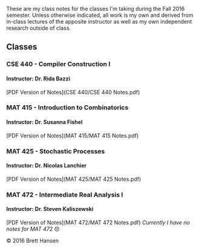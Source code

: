 These are my class notes for the classes I'm taking during the Fall 2016 semester. Unless otherwise indicated, all work is my own and derived from in-class lectures of the apposite instructor as well as my own independent research outside of class.

## Classes
### CSE 440 - Compiler Construction I
#### Instructor: Dr. Rida Bazzi
[PDF Version of Notes](CSE 440/CSE 440 Notes.pdf)

### MAT 415 - Introduction to Combinatorics
#### Instructor: Dr. Susanna Fishel
[PDF Version of Notes](MAT 415/MAT 415 Notes.pdf)

### MAT 425 - Stochastic Processes
#### Instructor: Dr. Nicolas Lanchier
[PDF Version of Notes](MAT 425/MAT 425 Notes.pdf)

### MAT 472 - Intermediate Real Analysis I
#### Instructor: Dr. Steven Kaliszewski
[PDF Version of Notes](MAT 472/MAT 472 Notes.pdf) *Currently I have no notes for MAT 472* :disappointed:

&copy; 2016 Brett Hansen
